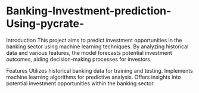 # Banking-Investment-prediction-Using-pycrate-

Introduction
This project aims to predict investment opportunities in the banking sector using machine learning techniques. By analyzing historical data and various features, the model forecasts potential investment outcomes, aiding decision-making processes for investors.

Features
Utilizes historical banking data for training and testing.
Implements machine learning algorithms for predictive analysis.
Offers insights into potential investment opportunities within the banking sector.

